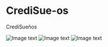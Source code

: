 # CrediSue-os
CrediSueños

![Image text](https://cdn.discordapp.com/attachments/499305178579861504/1073006434247245834/IMG_0582.png)
![Image text](https://cdn.discordapp.com/attachments/499305178579861504/1073006433987219498/IMG_0583.pngg)
![Image text](https://cdn.discordapp.com/attachments/499305178579861504/1073006433718779954/IMG_0584.png)
